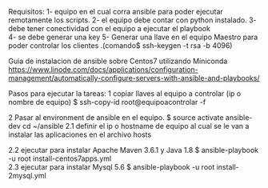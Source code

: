 ﻿Requisitos: 
1- equipo  en el cual corra ansible para poder ejecutar remotamente los scripts.
2- el equipo debe contar con python instalado.
3- debe tener conectividad con el equipo a ejecutar el playbook  
4- se debe generar una key 
5- Generar una llave en el equipo Maestro para poder controlar los clientes .(comando$ ssh-keygen -t rsa -b 4096)

Guia de instalacion de ansible sobre Centos7 utilizando Miniconda 
https://www.linode.com/docs/applications/configuration-management/automatically-configure-servers-with-ansible-and-playbooks/

Pasos para ejecutar la tareas:
1 copiar llaves al equipo a controlar (ip o nombre de equipo)
$ ssh-copy-id root@equipoacontrolar -f


2 Pasar al environment  de ansible en el equipo. 
$ source activate ansible-dev
cd ~/ansible
2.1 definir el ip o hostname de equipo al cual se le van a instalar las aplicaciones en el archivo hosts


2.2 ejecutar  para instalar  Apache Maven 3.6.1 y  Java 1.8
$ ansible-playbook -u root install-centos7apps.yml  
2.3 ejecutar para instalar Mysql 5.6
$ ansible-playbook -u root install-2mysql.yml